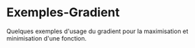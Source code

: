 # Exemples-Gradient
Quelques exemples d'usage du gradient pour la maximisation et minimisation d'une fonction.

